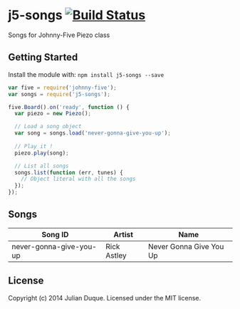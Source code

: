 # j5-songs [![Build Status](https://secure.travis-ci.org/julianduque/j5-songs.png?branch=master)](http://travis-ci.org/julianduque/j5-songs)

Songs for Johnny-Five Piezo class

## Getting Started
Install the module with: `npm install j5-songs --save`

```javascript
var five = require('johnny-five');
var songs = require('j5-songs');

five.Board().on('ready', function () {
  var piezo = new Piezo();

  // Load a song object
  var song = songs.load('never-gonna-give-you-up');
  
  // Play it !
  piezo.play(song);

  // List all songs
  songs.list(function (err, tunes) {
    // Object literal with all the songs
  });
});
```

## Songs

| Song ID                 | Artist      | Name                    |
|-------------------------|-------------|-------------------------|
| never-gonna-give-you-up | Rick Astley | Never Gonna Give You Up |


## License
Copyright (c) 2014 Julian Duque. Licensed under the MIT license.
